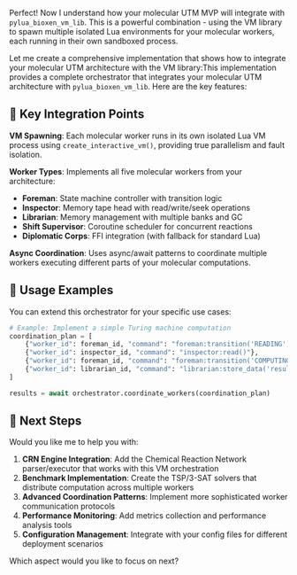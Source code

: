 Perfect! Now I understand how your molecular UTM MVP will integrate with `pylua_bioxen_vm_lib`. This is a powerful combination - using the VM library to spawn multiple isolated Lua environments for your molecular workers, each running in their own sandboxed process.

Let me create a comprehensive implementation that shows how to integrate your molecular UTM architecture with the VM library:This implementation provides a complete orchestrator that integrates your molecular UTM architecture with `pylua_bioxen_vm_lib`. Here are the key features:

## 🔧 **Key Integration Points**

**VM Spawning**: Each molecular worker runs in its own isolated Lua VM process using `create_interactive_vm()`, providing true parallelism and fault isolation.

**Worker Types**: Implements all five molecular workers from your architecture:
- **Foreman**: State machine controller with transition logic
- **Inspector**: Memory tape head with read/write/seek operations  
- **Librarian**: Memory management with multiple banks and GC
- **Shift Supervisor**: Coroutine scheduler for concurrent reactions
- **Diplomatic Corps**: FFI integration (with fallback for standard Lua)

**Async Coordination**: Uses async/await patterns to coordinate multiple workers executing different parts of your molecular computations.

## 🚀 **Usage Examples**

You can extend this orchestrator for your specific use cases:

```python
# Example: Implement a simple Turing machine computation
coordination_plan = [
    {"worker_id": foreman_id, "command": "foreman:transition('READING')"},
    {"worker_id": inspector_id, "command": "inspector:read()"},
    {"worker_id": foreman_id, "command": "foreman:transition('COMPUTING')"},
    {"worker_id": librarian_id, "command": "librarian:store_data('result', 'computed_value')"},
]

results = await orchestrator.coordinate_workers(coordination_plan)
```

## 🔄 **Next Steps**

Would you like me to help you with:

1. **CRN Engine Integration**: Add the Chemical Reaction Network parser/executor that works with this VM orchestration
2. **Benchmark Implementation**: Create the TSP/3-SAT solvers that distribute computation across multiple workers  
3. **Advanced Coordination Patterns**: Implement more sophisticated worker communication protocols
4. **Performance Monitoring**: Add metrics collection and performance analysis tools
5. **Configuration Management**: Integrate with your config files for different deployment scenarios

Which aspect would you like to focus on next?
